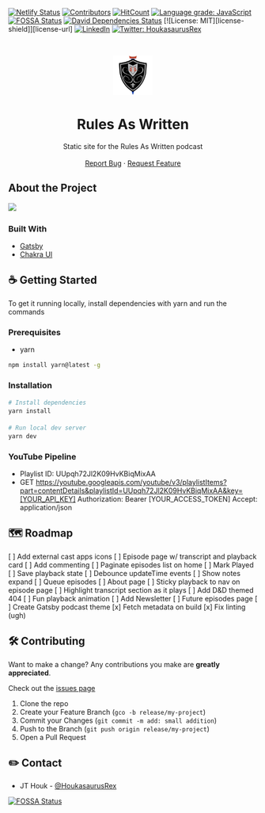 [![Netlify Status][netlify-shield]][netlify-url]
[![Contributors][contributors-shield]][contributors-url]
[![HitCount][hitcount-shield]][hitcount-url]
[![Language grade: JavaScript][lgtm-shield]][lgtm-url]
[![FOSSA Status][fossa-shield]][fossa-url]
[![David Dependencies Status][dependencies-shield]][dependencies-url]
[![License: MIT][license-shield]][license-url]
[![LinkedIn][linkedin-shield]][linkedin-url]
[![Twitter: HoukasaurusRex][twitter-shield]][twitter-url]

<br />
<p align="center">
  <a href="https://rulesaswritten.com">
    <img src="src/images/icon.png" alt="Logo" width="80" height="80">
  </a>

  <h1 align="center">Rules As Written</h3>

  <p align="center">
    Static site for the Rules As Written podcast
    <br />
    <br />
    <a href="https://github.com/HoukasaurusRex/rules-as-written-podcast/issues">Report Bug</a>
    ·
    <a href="https://github.com/HoukasaurusRex/rules-as-written-podcast/issues">Request Feature</a>
  </p>
</p>

## About the Project

[![][product-screenshot]][product-url]

### Built With

* [Gatsby](https://gatsbyjs.com/)
* [Chakra UI](https://chakra-ui.com/)

## ☕️ Getting Started

To get it running locally, install dependencies with yarn and run the commands

### Prerequisites

* yarn

```sh
npm install yarn@latest -g
```

### Installation

```sh
# Install dependencies
yarn install

# Run local dev server
yarn dev
```

### YouTube Pipeline

* Playlist ID: UUpqh72Jl2K09HvKBiqMixAA
* GET https://youtube.googleapis.com/youtube/v3/playlistItems?part=contentDetails&playlistId=UUpqh72Jl2K09HvKBiqMixAA&key=[YOUR_API_KEY]
  Authorization: Bearer [YOUR_ACCESS_TOKEN]
  Accept: application/json

## 🗺 Roadmap

[ ] Add external cast apps icons
[ ] Episode page w/ transcript and playback card
[ ] Add commenting
[ ] Paginate episodes list on home
[ ] Mark Played
[ ] Save playback state
[ ] Debounce updateTime events
[ ] Show notes expand
[ ] Queue episodes
[ ] About page
[ ] Sticky playback to nav on episode page
[ ] Highlight transcript section as it plays
[ ] Add D&D themed 404
[ ] Fun playback animation
[ ] Add Newsletter
[ ] Future episodes page
[ ] Create Gatsby podcast theme
[x] Fetch metadata on build
[x] Fix linting (ugh)

## 🛠 Contributing

Want to make a change? Any contributions you make are **greatly appreciated**.

Check out the [issues page][issues-url]

1. Clone the repo
2. Create your Feature Branch (`gco -b release/my-project`)
3. Commit your Changes (`git commit -m add: small addition`)
4. Push to the Branch (`git push origin release/my-project`)
5. Open a Pull Request

## ✏️ Contact

* JT Houk - [@HoukasaurusRex](https://twitter.com/HoukasaurusRex)

[![FOSSA Status][fossa-scan]][fossa-url]

[logo]: src/images/icon.png
[url]: https://rulesaswrittenshow.com
[github-url]: https://github.com/HoukasaurusRex
[netlify-shield]: https://api.netlify.com/api/v1/badges/bbdf7d4d-7242-4e9f-a4fe-9e1fd523fa3e/deploy-status
[netlify-url]: https://app.netlify.com/sites/rules-as-written/deploys
[contributors-shield]: https://img.shields.io/github/contributors/HoukasaurusRex/rules-as-written-podcast.svg\?style\=flat-square
[contributors-url]: https://github.com/HoukasaurusRex/rules-as-written-podcast/graphs/contributors
[hitcount-shield]: https://hits.dwyl.com/HoukasaurusRex/jthoukspace.svg
[hitcount-url]: https://hits.dwyl.com/HoukasaurusRex/jthoukspace
[dependencies-shield]: https://david-dm.org/HoukasaurusRex/rules-as-written-podcast.svg
[dependencies-url]: https://david-dm.org/HoukasaurusRex/rules-as-written-podcast
[linkedin-shield]: https://img.shields.io/badge/-LinkedIn-black.svg\?style\=flat-square\&logo\=linkedin\&colorB\=555
[linkedin-url]: https://www.linkedin.com/in/jt-houk/
[product-screenshot]: https://source.unsplash.com/600x300/\?nature,water
[product-url]: https://rulesaswrittenshow.com
[lgtm-shield]: https://img.shields.io/lgtm/grade/javascript/g/HoukasaurusRex/rules-as-written-podcast.svg\?logo\=lgtm\&logoWidth\=18\&style\=flat-square
[lgtm-url]: https://lgtm.com/projects/g/HoukasaurusRex/rules-as-written-podcast/context:javascript
[fossa-shield]: https://app.fossa.com/api/projects/git%2Bgithub.com%2FHoukasaurusRex%2Frules-as-written-podcast.svg\?type\=shield\&style\=flat-square
[fossa-url]: https://app.fossa.com/projects/git%2Bgithub.com%2FHoukasaurusRex%2Frules-as-written-podcast\?ref\=badge_shield
[fossa-scan]: https://app.fossa.com/api/projects/git%2Bgithub.com%2FHoukasaurusRex%2Frules-as-written-podcast.svg\?type\=large
[twitter-shield]: https://img.shields.io/twitter/follow/HoukasaurusRex.svg\?style\=social
[twitter-url]: https://twitter.com/HoukasaurusRex
[issues-url]: https://github.com/HoukasaurusRex/rules-as-written-podcast/issues
